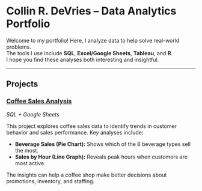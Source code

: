 # Collin R. DeVries – Data Analytics Portfolio

Welcome to my portfolio! Here, I analyze data to help solve real-world problems.  
The tools I use include **SQL**, **Excel/Google Sheets**, **Tableau**, and **R**.  
I hope you find these analyses both interesting and insightful.

---

## Projects

### [Coffee Sales Analysis](https://github.com/cdevries380/coffee_sales_analysis)  
*SQL + Google Sheets*  

This project explores coffee sales data to identify trends in customer behavior and sales performance. 
Key analyses include:  
- **Beverage Sales (Pie Chart):** Shows which of the 8 beverage types sell the most.  
- **Sales by Hour (Line Graph):** Reveals peak hours when customers are most active.  

The insights can help a coffee shop make better decisions about promotions, inventory, and staffing. 
